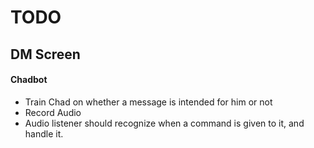 # TODO
## DM Screen

#### Chadbot
- Train Chad on whether a message is intended for him or not
- Record Audio
- Audio listener should recognize when a command is given to it, and handle it.